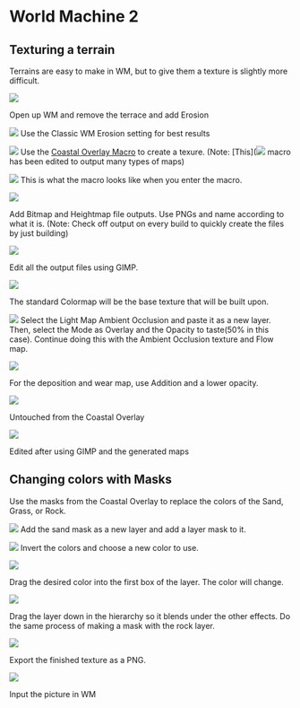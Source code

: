 # World Machine 2
## Texturing a terrain
Terrains are easy to make in WM, but to give them a texture is slightly more difficult.

![](wmstartup.PNG)

Open up WM and remove the terrace and add Erosion

![](erosion.PNG)
Use the Classic WM Erosion setting for best results

![](maps+co.PNG)
Use the [Coastal Overlay Macro](http://www.world-machine.com/library/index.php?entry=47&focus=1) to create a texure. (Note: [This](![](software/worldmachine2/CoastalOverlay.dev) macro has been edited to output many types of maps)

![](co.PNG)
This is what the macro looks like when you enter the macro.

![](final.PNG)

Add Bitmap and Heightmap file outputs. Use PNGs and name according to what it is. (Note: Check off output on every build to quickly create the files by just building)

![](edit.PNG)

Edit all the output files using GIMP.

![](cm.PNG)

The standard Colormap will be the base texture that will be built upon.

![](overlayopacity.PNG)
Select the Light Map Ambient Occlusion and paste it as a new layer. Then, select the Mode as Overlay and the Opacity to taste(50% in this case). Continue doing this with the Ambient Occlusion texture and Flow map.

![](depo.PNG)

For the deposition and wear map, use Addition and a lower opacity.

![](before.PNG)

Untouched from the Coastal Overlay

![](after.PNG)

Edited after using GIMP and the generated maps

## Changing colors with Masks

Use the masks from the Coastal Overlay to replace the colors of the Sand, Grass, or Rock.

![](mask.PNG)
Add the sand mask as a new layer and add a layer mask to it.

![](invert.PNG)
Invert the colors and choose a new color to use.

![](dragcolor.PNG)

Drag the desired color into the first box of the layer. The color will change.

![](dragdown.PNG)

Drag the layer down in the hierarchy so it blends under the other effects. Do the same process of making a mask with the rock layer.

![](finished.PNG)

Export the finished texture as a PNG.

![](input.PNG)

Input the picture in WM

























